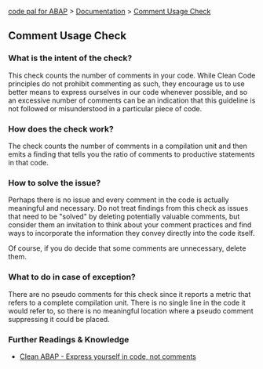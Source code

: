 [code pal for ABAP](../../README.md) > [Documentation](../check_documentation.md) > [Comment Usage Check](comment-usage.md)

## Comment Usage Check

### What is the intent of the check?

This check counts the number of comments in your code. While Clean Code principles do not prohibit commenting as such, they encourage us to use better means to express ourselves in our code whenever possible, and so an excessive number of comments can be an indication that this guideline is not followed or misunderstood in a particular piece of code.

### How does the check work?

The check counts the number of comments in a compilation unit and then emits a finding that tells you the ratio of comments to productive statements in that code. 

### How to solve the issue?

Perhaps there is no issue and every comment in the code is actually meaningful and necessary. Do not treat findings from this check as issues that need to be "solved" by deleting potentially valuable comments, but consider them an invitation to think about your comment practices and find ways to incorporate the information they convey directly into the code itself.

Of course, if you do decide that some comments are unnecessary, delete them.

### What to do in case of exception?

There are no pseudo comments for this check since it reports a metric that refers to a complete compilation unit. There is no single line in the code it would refer to, so there is no meaningful location where a pseudo comment suppressing it could be placed.
### Further Readings & Knowledge

* [Clean ABAP - Express yourself in code, not comments](https://github.com/SAP/styleguides/blob/main/clean-abap/CleanABAP.md#express-yourself-in-code-not-in-comments)
